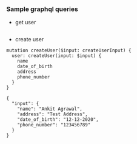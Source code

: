 ### Sample graphql queries

- get user

```

```

- create user

```
mutation createUser($input: createUserInput) {
  user: createUser(input: $input) {
    name
    date_of_birth
    address
    phone_number
  }
}

{
  "input": {
    "name": "Ankit Agrawal",
    "address": "Test Address",
    "date_of_birth": "12-12-2020",
    "phone_number": "123456789"
  }
}

```
